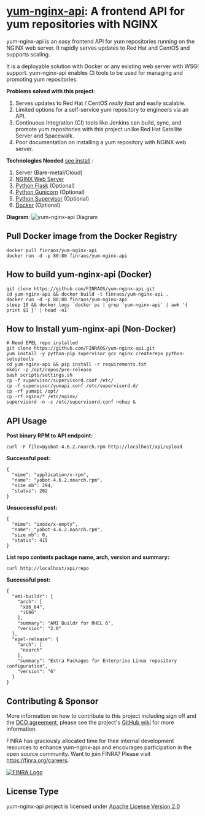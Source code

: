 **[yum-nginx-api][1]**: A frontend API for yum repositories with NGINX
=======

yum-nginx-api is an easy frontend API for yum repositories running on the NGINX web server. It rapidly serves updates to Red Hat and CentOS and supports scaling.

It is a deployable solution with Docker or any existing web server with WSGI support. yum-nginx-api enables CI tools to be used for managing and promoting yum repositories.


**Problems solved with this project**:

1.  Serves updates to Red Hat / CentOS *really fast* and easily scalable.
2.  Limited options for a self-service yum repository to engineers via an API.
3.  Continuous Integration (CI) tools like Jenkins can build, sync, and promote yum repositories with this project unlike Red Hat Satellite Server and Spacewalk.
4.  Poor documentation on installing a yum repository with NGINX web server.



**Technologies Needed** [see install](#install) :

 1.  Server (Bare-metal/Cloud)
 2.  [NGINX Web Server][2]
 3.  [Python Flask][3] (Optional)
 4.  [Python Gunicorn][4] (Optional)
 5.  [Python Supervisor][5] (Optional)
 6.  [Docker][6] (Optional) 

**Diagram**:
![yum-nginx-api Diagram][7]


## Pull Docker image from the Docker Registry <a name="install"></a>
    docker pull finraos/yum-nginx-api
    docker run -d -p 80:80 finraos/yum-nginx-api

## How to build yum-nginx-api (Docker)

    git clone https://github.com/FINRAOS/yum-nginx-api.git
    cd yum-nginx-api && docker build -t finraos/yum-nginx-api .
    docker run -d -p 80:80 finraos/yum-nginx-api
    sleep 10 && docker logs `docker ps | grep 'yum-nginx-api' | awk '{ print $1 }' | head -n1` 

## How to Install yum-nginx-api (Non-Docker)

    # Need EPEL repo installed
    git clone https://github.com/FINRAOS/yum-nginx-api.git
    yum install -y python-pip supervisor gcc nginx createrepo python-setuptools
    cd yum-nginx-api && pip install -r requirements.txt
    mkdir -p /opt/repos/pre-release
    bash scripts/settings.sh
    cp -f supervisor/supervisord.conf /etc/
    cp -f supervisor/yumapi.conf /etc/supervisord.d/
    cp -rf yumapi /opt/
    cp -rf nginx/* /etc/nginx/
    supervisord -n -c /etc/supervisord.conf nohup &

## API Usage 

**Post binary RPM to API endpoint:**

    curl -F file=@yobot-4.6.2.noarch.rpm http://localhost/api/upload

**Successful post:**

    {
      "mime": "application/x-rpm", 
      "name": "yobot-4.6.2.noarch.rpm", 
      "size_mb": 294, 
      "status": 202
    }

**Unsuccessful post:**

    {
      "mime": "inode/x-empty", 
      "name": "yobot-4.6.2.noarch.rpm", 
      "size_mb": 0, 
      "status": 415
    }

**List repo contents package name, arch, version and summary:**

    curl http://localhost/api/repo

**Successful post:**

    {
      "ami-buildr": {
        "arch": [
         "x86_64",
         "i686"
        ],
        "summary": "AMI Buildr for RHEL 6",
        "version": "2.0"
      },
      "epel-release": {
        "arch": [
         "noarch"
        ],
        "summary": "Extra Packages for Enterprise Linux repository configuration",
        "version": "6"
      }
    }
  
## Contributing & Sponsor

More information on how to contribute to this project including sign off and the [DCO agreement](https://github.com/FINRAOS/yum-nginx-api/blob/master/DCO.md), please see the project's [GitHub wiki](https://github.com/FINRAOS/yum-nginx-api/wiki) for more information.

FINRA has graciously allocated time for their internal development resources to enhance yum-nginx-api and encourages participation in the open source community. Want to join FINRA? Please visit https://finra.org/careers.

[![FINRA Logo][8]](https://finra.org)


## License Type

yum-nginx-api project is licensed under [Apache License Version 2.0](http://www.apache.org/licenses/LICENSE-2.0)


  [1]: http://github.com/finraos/yum-nginx-api/wiki
  [2]: http://nginx.org
  [3]: http://flask.pocoo.org
  [4]: http://gunicorn.org
  [5]: http://supervisord.org
  [6]: https://docker.io
  [7]: http://marshyski.com/yum-nginx-api.png
  [8]: http://www.finra.org/web/groups/corporate/@corp/documents/web_asset/p075334.gif
